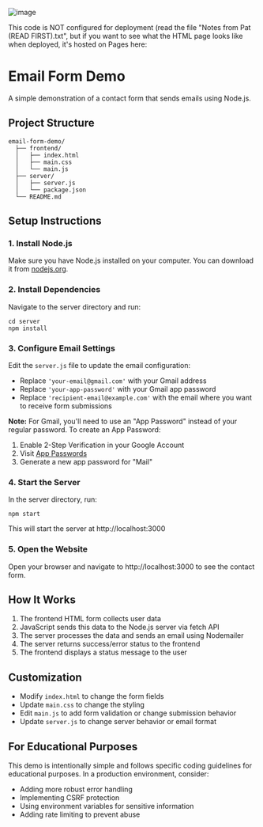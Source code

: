 ![image](https://github.com/PatrickFrankAIU/GradeManagerProject/assets/134087916/b5d814bf-e38f-456f-8f9c-cb5a98fb52fa)

This code is NOT configured for deployment (read the file "Notes from Pat (READ FIRST).txt", but if you want to see what the HTML page looks like when deployed, it's hosted on Pages here: 

# Email Form Demo

A simple demonstration of a contact form that sends emails using Node.js.

## Project Structure

```
email-form-demo/
  ├── frontend/
  │   ├── index.html
  │   ├── main.css
  │   └── main.js
  ├── server/
  │   ├── server.js
  │   └── package.json
  └── README.md
```

## Setup Instructions

### 1. Install Node.js

Make sure you have Node.js installed on your computer. You can download it from [nodejs.org](https://nodejs.org/).

### 2. Install Dependencies

Navigate to the server directory and run:

```
cd server
npm install
```

### 3. Configure Email Settings

Edit the `server.js` file to update the email configuration:

- Replace `'your-email@gmail.com'` with your Gmail address
- Replace `'your-app-password'` with your Gmail app password
- Replace `'recipient-email@example.com'` with the email where you want to receive form submissions

**Note:** For Gmail, you'll need to use an "App Password" instead of your regular password. To create an App Password:
1. Enable 2-Step Verification in your Google Account
2. Visit [App Passwords](https://myaccount.google.com/apppasswords)
3. Generate a new app password for "Mail"

### 4. Start the Server

In the server directory, run:

```
npm start
```

This will start the server at http://localhost:3000

### 5. Open the Website

Open your browser and navigate to http://localhost:3000 to see the contact form.

## How It Works

1. The frontend HTML form collects user data
2. JavaScript sends this data to the Node.js server via fetch API
3. The server processes the data and sends an email using Nodemailer
4. The server returns success/error status to the frontend
5. The frontend displays a status message to the user

## Customization

- Modify `index.html` to change the form fields
- Update `main.css` to change the styling
- Edit `main.js` to add form validation or change submission behavior
- Update `server.js` to change server behavior or email format

## For Educational Purposes

This demo is intentionally simple and follows specific coding guidelines for educational purposes. In a production environment, consider:

- Adding more robust error handling
- Implementing CSRF protection
- Using environment variables for sensitive information
- Adding rate limiting to prevent abuse
